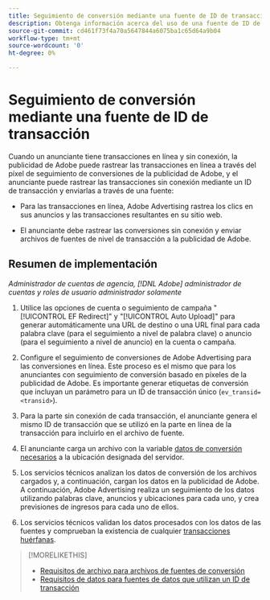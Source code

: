 ```yaml
---
title: Seguimiento de conversión mediante una fuente de ID de transacción
description: Obtenga información acerca del uso de una fuente de ID de transacción para los datos de seguimiento de conversión.
source-git-commit: cd461f73f4a70a5647844a6075ba1c65d64a9b04
workflow-type: tm+mt
source-wordcount: '0'
ht-degree: 0%

---
```


# Seguimiento de conversión mediante una fuente de ID de transacción

Cuando un anunciante tiene transacciones en línea y sin conexión, la publicidad de Adobe puede rastrear las transacciones en línea a través del píxel de seguimiento de conversiones de la publicidad de Adobe, y el anunciante puede rastrear las transacciones sin conexión mediante un ID de transacción y enviarlas a través de una fuente:

* Para las transacciones en línea, Adobe Advertising rastrea los clics en sus anuncios y las transacciones resultantes en su sitio web.

* El anunciante debe rastrear las conversiones sin conexión y enviar archivos de fuentes de nivel de transacción a la publicidad de Adobe.

## Resumen de implementación

*Administrador de cuentas de agencia, [!DNL Adobe] administrador de cuentas y roles de usuario administrador solamente*

1. Utilice las opciones de cuenta o seguimiento de campaña &quot;[!UICONTROL EF Redirect]&quot; y &quot;[!UICONTROL Auto Upload]&quot; para generar automáticamente una URL de destino o una URL final para cada palabra clave (para el seguimiento a nivel de palabra clave) o anuncio (para el seguimiento a nivel de anuncio) en la cuenta o campaña.

1. Configure el seguimiento de conversiones de Adobe Advertising para las conversiones en línea. Este proceso es el mismo que para los anunciantes con seguimiento de conversión basado en píxeles de la publicidad de Adobe. Es importante generar etiquetas de conversión que incluyan un parámetro para un ID de transacción único (`ev_transid=<transid>`).

1. Para la parte sin conexión de cada transacción, el anunciante genera el mismo ID de transacción que se utilizó en la parte en línea de la transacción para incluirlo en el archivo de fuente.

1. El anunciante carga un archivo con la variable [datos de conversión necesarios](/help/search-social-commerce/tracking/feed-transaction-id-data-requirements.md) a la ubicación designada del servidor.

1. Los servicios técnicos analizan los datos de conversión de los archivos cargados y, a continuación, cargan los datos en la publicidad de Adobe. A continuación, Adobe Advertising realiza un seguimiento de los datos utilizando palabras clave, anuncios y ubicaciones para cada uno, y crea previsiones de ingresos para cada uno de ellos.

1. Los servicios técnicos validan los datos procesados con los datos de las fuentes y comprueban la existencia de cualquier [transacciones huérfanas](/help/search-social-commerce/glossary.md#o-p).

>[!MORELIKETHIS]
>
>* [Requisitos de archivo para archivos de fuentes de conversión](feed-file-requirements.md)
>* [Requisitos de datos para fuentes de datos que utilizan un ID de transacción](/help/search-social-commerce/tracking/feed-transaction-id-data-requirements.md)

